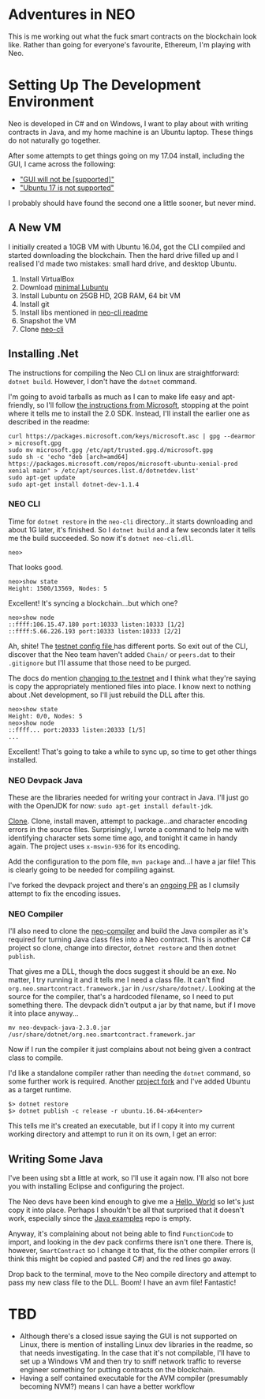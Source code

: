 # Adventures in NEO

This is me working out what the fuck smart contracts on the blockchain look like. Rather than going for everyone's
favourite, Ethereum, I'm playing with Neo.

# Setting Up The Development Environment

Neo is developed in C# and on Windows, I want to play about with writing contracts in Java, and my home machine is an
Ubuntu laptop.  These things do not naturally go together.

After some attempts to get things going on my 17.04 install, including the GUI, I came across the following:
* ["GUI will not be \[supported\]"](https://github.com/neo-project/neo-gui/issues/7)
* ["Ubuntu 17 is not supported"](https://github.com/neo-project/neo-cli)

I probably should have found the second one a little sooner, but never mind.

## A New VM

I initially created a 10GB VM with Ubuntu 16.04, got the CLI compiled and started downloading the blockchain. Then the
hard drive filled up and I realised I'd made two mistakes: small hard drive, and desktop Ubuntu.

1. Install VirtualBox
1. Download [minimal Lubuntu](http://lubuntu.me/downloads/)
1. Install Lubuntu on 25GB HD, 2GB RAM, 64 bit VM
1. Install git
1. Install libs mentioned in [neo-cli readme](https://github.com/neo-project/neo-cli)
1. Snapshot the VM
1. Clone [neo-cli](https://github.com/neo-project/neo-cli)

## Installing .Net

The instructions for compiling the Neo CLI on linux are straightforward: `dotnet build`. However, I don't have the `dotnet`
command.

I'm going to avoid tarballs as much as I can to make life easy and apt-friendly, so I'll follow [the instructions from
Microsoft](https://www.microsoft.com/net/core#linuxubuntu), stopping at the point where it tells me to install the 2.0
SDK. Instead, I'll install the earlier one as described in the readme:

```
curl https://packages.microsoft.com/keys/microsoft.asc | gpg --dearmor > microsoft.gpg
sudo mv microsoft.gpg /etc/apt/trusted.gpg.d/microsoft.gpg
sudo sh -c 'echo "deb [arch=amd64] https://packages.microsoft.com/repos/microsoft-ubuntu-xenial-prod xenial main" > /etc/apt/sources.list.d/dotnetdev.list'
sudo apt-get update
sudo apt-get install dotnet-dev-1.1.4
```

### NEO CLI

Time for `dotnet restore` in the `neo-cli` directory...it starts downloading and about 1G later, it's finished. So I
`dotnet build` and a few seconds later it tells me the build succeeded. So now it's `dotnet neo-cli.dll`.

```
neo>
```

That looks good.

```
neo>show state
Height: 1500/13569, Nodes: 5
```

Excellent! It's syncing a blockchain...but which one?

```
neo>show node
::ffff:106.15.47.180 port:10333 listen:10333 [1/2]
::ffff:5.66.226.193 port:10333 listen:10333 [2/2]
```

Ah, shite! The [testnet config file ](https://github.com/neo-project/neo-cli/blob/master/neo-cli/config.testnet.json)
has different ports. So exit out of the CLI, discover that the Neo team haven't added `Chain/` or `peers.dat` to their
`.gitignore` but I'll assume that those need to be purged.

The docs do mention [changing to the testnet](http://docs.neo.org/en-us/node/testnet.html) and I think what they're
saying is copy the appropriately mentioned files into place. I know next to nothing about .Net development, so I'll just
rebuild the DLL after this.

```
neo>show state
Height: 0/0, Nodes: 5
neo>show node
::ffff... port:20333 listen:20333 [1/5]
...
```

Excellent! That's going to take a while to sync up, so time to get other things installed. 

### NEO Devpack Java 

These are the libraries needed for writing your contract in Java. I'll just go with the OpenJDK for now: `sudo apt-get install default-jdk`.

[Clone](https://github.com/neo-project/neo-devpack-java). Clone, install maven,
attempt to package...and character encoding errors in the source files. Surprisingly, I wrote a command to help me with
identifying character sets some time ago, and tonight it came in handy again. The project uses `x-mswin-936` for its
encoding.

Add the configuration to the pom file, `mvn package` and...I have a jar file! This is clearly going to be needed for
compiling against.

I've forked the devpack project and there's an [ongoing PR](https://github.com/neo-project/neo-devpack-java/pull/1) as I clumsily attempt to fix the encoding issues.

### NEO Compiler

I'll also need to clone the [neo-compiler](https://github.com/neo-project/neo-compiler) and build the Java compiler as
it's required for turning Java class files into a Neo contract. This is another C# project so clone, change into
director, `dotnet restore` and then `dotnet publish`. 

That gives me a DLL, though the docs suggest it should be an exe. No matter, I try running it and it tells me I need a
class file. It can't find `org.neo.smartcontract.framework.jar` in `/usr/share/dotnet/`. Looking at the source for the
compiler, that's a hardcoded filename, so I need to put something there. The devpack didn't output a jar by that name, but
if I move it into place anyway...

```
mv neo-devpack-java-2.3.0.jar /usr/share/dotnet/org.neo.smartcontract.framework.jar
```

Now if I run the compiler it just complains about not being given a contract class to compile. 

I'd like a standalone compiler rather than needing the `dotnet` command, so some further work is required. Another 
[project fork](https://github.com/chooban/neo-compiler) and I've added Ubuntu as a target runtime. 

```
$> dotnet restore
$> dotnet publish -c release -r ubuntu.16.04-x64<enter>
```
This tells me it's created an executable, but if I copy it into my current working directory and attempt to run it on its
own, I get an error:




## Writing Some Java

I've been using sbt a little at work, so I'll use it again now. I'll also not bore you with installing Eclipse and
configuring the project.

The Neo devs have been kind enough to give me a [Hello, World](http://docs.neo.org/en-us/sc/getting-started-java.html)
so let's just copy it into place. Perhaps I shouldn't be all that surprised that it doesn't work, especially since the
[Java examples](https://github.com/neo-project/examples-java) repo is empty.

Anyway, it's complaining about not being able to find `FunctionCode` to import, and looking in the dev pack confirms
there isn't one there. There is, however, `SmartContract` so I change it to that, fix the other compiler errors (I think
this might be copied and pasted C#) and the red lines go away.

Drop back to the terminal, move to the Neo compile directory and attempt to pass my new class file to the DLL. Boom! 
I have an avm file! Fantastic! 

# TBD

* Although there's a closed issue saying the GUI is not supported on Linux, there is mention of installing Linux dev libraries in the 
readme, so that needs investigating. In the case that it's not compilable, I'll have to set up a Windows VM and then try to sniff 
network traffic to reverse engineer something for putting contracts on the blockchain.
* Having a self contained executable for the AVM compiler (presumably becoming NVM?) means I can have a better workflow
